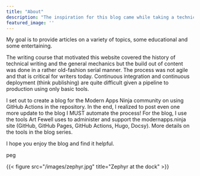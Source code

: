 ```yaml
---
title: "About"
description: "The inspiration for this blog came while taking a technical writing course and wanting to publish my work in a more modern way than offered as part of the course."
featured_image: ''
---
```

My goal is to provide articles on a variety of topics, some educational and some entertaining.

The writing course that motivated this website covered the history of technical writing and the general mechanics but the build out of content was done in a rather old-fashion serial manner. The process was not agile and that is critical for writers today. Continuous integration and continuous deployment (think publishing) are quite difficult given a pipeline to production using only basic tools.  

I set out to create a blog for the Modern Apps Ninja community on using GitHub Actions in the repository. In the end, I realized to post even one more update to the blog I MUST automate the process! For the blog, I use the tools Art Fewell uses to administer and support the modernapps.ninja site (GitHub, GitHub Pages, GitHub Actions, Hugo, Docsy).  More details on the tools in the blog series.   

I hope you enjoy the blog and find it helpful.

peg

{{< figure src="/images/zephyr.jpg" title="Zephyr at the dock" >}}
